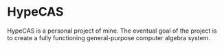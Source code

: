 # HypeCAS

  HypeCAS is a personal project of mine. The eventual goal of the project is to create a fully functioning general-purpose computer algebra system.
